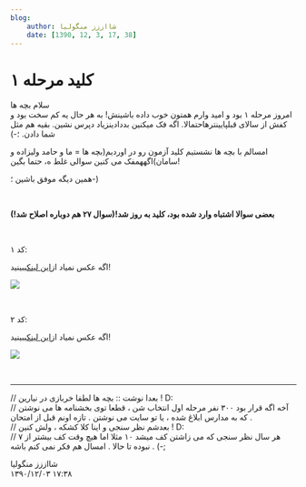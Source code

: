 ```yaml
---
blog:
    author: شااززز منگولیا
    date: [1390, 12, 3, 17, 38]
---
```

# کلید مرحله ۱

<div class="cnt">
سلام بچه ها<br/>امروز مرحله ۱ بود و امید وارم همتون خوب داده باشینش! 
به هر حال یه کم سخت بود و کفش از سالای قبل‫پایینترهاحتمالا. اگه فک 
میکنین بددادینزیاد دپرس نشین. بقیه هم مثل شما دادن. ؛-)<p>امسالم با بچه ها نشستیم کلید آزمون رو در اوردیم(بچه ها = ما و حامد ولیزاده و سامان)اگههمفک می کنین سوالی غلط ه، حتما بگین!</p>
<p>همین دیگه موفق باشین ؛-)</p>
<p><br/></p>
<p><strong>بعضی سوالا اشتباه وارد شده بود، کلید به روز شد!</strong><strong>(سوال ۲۷ هم دوباره اصلاح شد!)</strong></p>
<p><br/></p>
<p align="baseline">کد ۱:</p>
<p>اگه عکس نمیاد از<a href="http://bayanbox.ir/user/hamedsaleh/code1.png">این لینک</a>ببینید!</p>
<p align="baseline"><img height="0" src="http://sh44zzz.gigfa.com/code1.png" width="0"/><img src="http://bayanbox.ir/user/hamedsaleh/code1.png?view"/></p>
<p><br/></p>
<p align="baseline">کد ۲:</p>
<p>اگه عکس نمیاد از<a href="http://bayanbox.ir/user/hamedsaleh/code2.png">این لینک</a>ببینید!</p>
<p><img src="http://bayanbox.ir/user/hamedsaleh/code2.png?view"/></p>
<p><br/></p>
<hr size="2" width="100%"/>
<p>// بعدا نوشت :: بچه ها لطفا خربازی در نیارین ! D:<br/>// آخه اگه قرار بود ۳۰۰ نفر مرحله اول انتخاب شن ، قطعا توی بخشنامه ها می نوشتن که به مدارس ابلاغ شده ، یا تو سایت می نوشتن . تازه اونم قبل از امتحان .<br/>// بعدشم نظر سنجی و اینا کلا کشکه ، ولش کنین ! D:<br/>// هر سال نظر سنجی که می زاشتن کف میشد ۱۰ مثلا اما هیچ وقت کف بیشتر از ۷ نبوده تا حالا . امسال هم فکر نمی کنم باشه . (-;</p>
<p></p>
</div>

<div class="blog-info">
    <div class="blog-author">شااززز منگولیا</div>
    <div class="blog-date">۱۳۹۰/۱۲/۰۳ ۱۷:۳۸</div>
</div>

